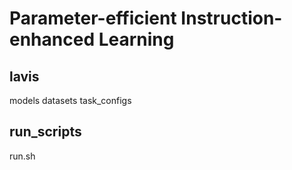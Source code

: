 # Parameter-efficient Instruction-enhanced Learning


## lavis 
models  datasets  task_configs
## run_scripts
run.sh
